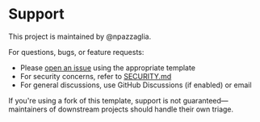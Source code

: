 # Support

This project is maintained by @npazzaglia.

For questions, bugs, or feature requests:

- Please [open an issue](../../issues) using the appropriate template
- For security concerns, refer to [SECURITY.md](SECURITY.md)
- For general discussions, use GitHub Discussions (if enabled) or email

If you're using a fork of this template, support is not guaranteed—maintainers of downstream projects should handle their own triage.
